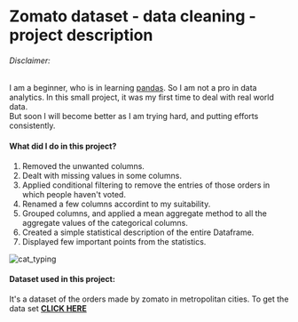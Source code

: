# Zomato dataset - data cleaning - project description

###### Disclaimer:
I am a beginner, who is in learning [pandas](https://pandas.pydata.org/). So I am not a pro in data analytics. In this small project, it was my first time to deal with real world data.  
But soon I will become better as I am trying hard, and putting efforts consistently.

#### What did I do in this project?
1. Removed the unwanted columns.
2. Dealt with missing values in some columns.
3. Applied conditional filtering to remove the entries of those orders in which people haven't voted.
4. Renamed a few columns accordint to my suitability.
5. Grouped columns, and applied a mean aggregate method to all the aggregate values of the categorical columns.
6. Created a simple statistical description of the entire Dataframe.
7. Displayed few important points from the statistics.

![cat_typing](https://i.pinimg.com/originals/84/1a/eb/841aeb9f113999616d097b414c539dfd.gif)

#### Dataset used in this project:
It's a dataset of the orders made by zomato in metropolitan cities. To get the data set **[CLICK HERE](https://www.kaggle.com/datasets/narsingraogoud/zomato-restaurants-dataset-for-metropolitan-areas)**



